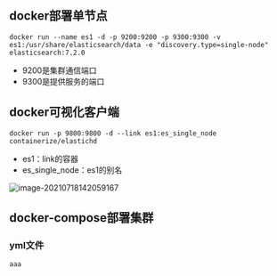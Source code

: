## docker部署单节点

```shell
docker run --name es1 -d -p 9200:9200 -p 9300:9300 -v es1:/usr/share/elasticsearch/data -e "discovery.type=single-node" elasticsearch:7.2.0
```

- 9200是集群通信端口
- 9300是提供服务的端口
## docker可视化客户端

```shell
docker run -p 9800:9800 -d --link es1:es_single_node containerize/elastichd
```

- es1：link的容器
- es_single_node：es1的别名

![image-20210718142059167](https://i.loli.net/2021/07/18/pDsR6fc2I7QVyPu.png)

## docker-compose部署集群

### yml文件

```dockerfile
aaa
```



